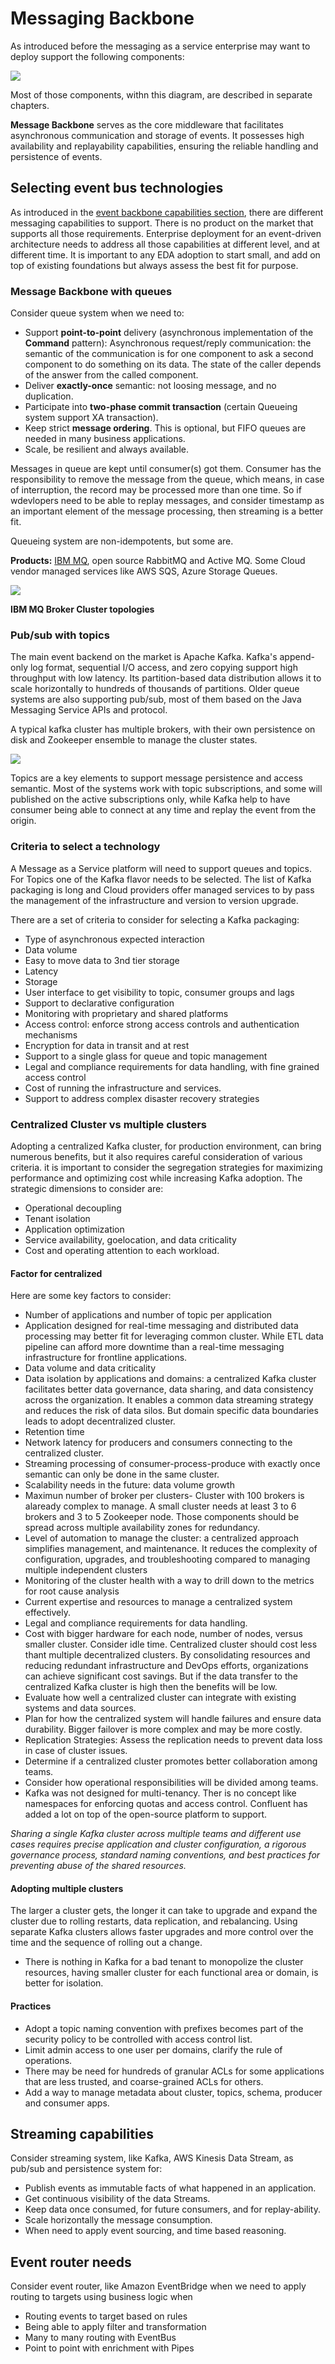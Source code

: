 # Messaging Backbone

As introduced before the messaging as a service enterprise may want to deploy support the following components:

![](./diagrams/event-backbone.drawio.png)

Most of those components, withn this diagram, are described in separate chapters. 

**Message Backbone** serves as the core middleware that facilitates asynchronous communication and storage of events. It possesses high availability and replayability capabilities, ensuring the reliable handling and persistence of events.

## Selecting event bus technologies

As introduced in the [event backbone capabilities section](eda.md/#zooming-into-the-capabilities-of-the-event-backbone), there are different messaging capabilities to support. There is no product on the market that supports all those requirements. Enterprise deployment for an event-driven architecture needs to address all those capabilities at different level, and at different time. It is important to any EDA adoption to start small, and add on top of existing foundations but always assess the best fit for purpose.

### Message Backbone with queues

Consider queue system when we need to:

* Support **point-to-point** delivery (asynchronous implementation of the **Command** pattern): Asynchronous request/reply communication: the semantic of the communication is for one component to ask a second component to do something on its data. The state of the caller depends of the answer from the called component.
* Deliver **exactly-once** semantic: not loosing message, and no duplication. 
* Participate into **two-phase commit transaction** (certain Queueing system support XA transaction).
* Keep strict **message ordering**. This is optional, but FIFO queues are needed in many business applications.
* Scale, be resilient and always available.

Messages in queue are kept until consumer(s) got them. Consumer has the responsibility to remove the message from the queue, which means, in case of interruption, the record may be processed more than one time. So if wdevlopers need to be able to replay messages, and consider timestamp as an important element of the message processing, then streaming is a better fit.

Queueing system are non-idempotents, but some are.

**Products:** [IBM MQ](../techno/ibm-mq/index.md), open source RabbitMQ and Active MQ. Some Cloud vendor managed services like AWS SQS, Azure Storage Queues.

![](../techno/ibm-mq/diagrams/mq-topologies.drawio.png)

**IBM MQ Broker Cluster topologies**

### Pub/sub with topics

The main event backend on the market is Apache Kafka. Kafka's append-only log format, sequential I/O access, and zero copying support high throughput with low latency. Its partition-based data distribution allows it to scale horizontally to hundreds of thousands of partitions. Older queue systems are also supporting pub/sub, most of them based on the Java Messaging Service APIs and protocol.

A typical kafka cluster has multiple brokers, with their own persistence on disk and Zookeeper ensemble to manage the cluster states.

![](../techno/kafka/diagrams/kafka-hl-view.drawio.png)

Topics are a key elements to support message persistence and access semantic. Most of the systems work with topic subscriptions, and some will published on the active subscriptions only, while Kafka help to have consumer being able to connect at any time and replay the event from the origin.

### Criteria to select a technology

A Message as a Service platform will need to support queues and topics. For Topics one of the Kafka flavor needs to be selected. The list of Kafka packaging is long and Cloud providers offer managed services to by pass the management of the infrastructure and version to version upgrade.

There are a set of criteria to consider for selecting a Kafka packaging:

* Type of asynchronous expected interaction
* Data volume
* Easy to move data to 3nd tier storage
* Latency
* Storage
* User interface to get visibility to topic, consumer groups and lags
* Support to declarative configuration
* Monitoring with proprietary and shared platforms
* Access control: enforce strong access controls and authentication mechanisms
* Encryption for data in transit and at rest
* Support to a single glass for queue and topic management
* Legal and compliance requirements for data handling, with fine grained access control
* Cost of running the infrastructure and services.
* Support to address complex disaster recovery strategies

### Centralized Cluster vs multiple clusters

Adopting a centralized Kafka cluster, for production environment, can bring numerous benefits, but it also requires careful consideration of various criteria. it is important to consider the segregation strategies for maximizing performance and optimizing cost while increasing Kafka adoption. The strategic dimensions to consider are:

* Operational decoupling
* Tenant isolation
* Application optimization
* Service availability, goelocation, and data criticality
* Cost and operating attention to each workload.

#### Factor for centralized

 Here are some key factors to consider:

* Number of applications and number of topic per application
* Application designed for real-time messaging and distributed data processing may better fit for leveraging common cluster. While ETL data pipeline can afford more downtime than a real-time messaging infrastructure for frontline applications.
* Data volume and data criticality
* Data isolation by applications and domains: a centralized Kafka cluster facilitates better data governance, data sharing, and data consistency across the organization. It enables a common data streaming strategy and reduces the risk of data silos. But domain specific data boundaries leads to adopt decentralized cluster.
* Retention time
* Network latency for producers and consumers connecting to the centralized cluster.
* Streaming processing of consumer-process-produce with exactly once semantic can only be done in the same cluster.
* Scalability needs in the future: data volume growth
* Maximun number of broker per clusters- Cluster with 100 brokers is alaready complex to manage. A small cluster needs at least 3 to 6 brokers and 3 to 5 Zookeeper node. Those components should be spread across multiple availability zones for redundancy.
* Level of automation to manage the cluster: a centralized approach simplifies management, and maintenance. It reduces the complexity of configuration, upgrades, and troubleshooting compared to managing multiple independent clusters
* Monitoring of the cluster health with a way to drill down to the metrics for root cause analysis
* Current expertise and resources to manage a centralized system effectively.
* Legal and compliance requirements for data handling.
* Cost with bigger hardware for each node, number of nodes, versus smaller cluster. Consider idle time. Centralized cluster should cost less thant multiple decentralized clusters. By consolidating resources and reducing redundant infrastructure and DevOps efforts, organizations can achieve significant cost savings. But if the data transfer to the centralized Kafka cluster is high then the benefits will be low.
* Evaluate how well a centralized cluster can integrate with existing systems and data sources.
* Plan for how the centralized system will handle failures and ensure data durability. Bigger failover is more complex and may be more costly.
* Replication Strategies: Assess the replication needs to prevent data loss in case of cluster issues.
* Determine if a centralized cluster promotes better collaboration among teams.
* Consider how operational responsibilities will be divided among teams.
* Kafka was not designed for multi-tenancy. Ther is no concept like namespaces for enforcing quotas and access control. Confluent has added a lot on top of the open-source platform to support.

*Sharing a single Kafka cluster across multiple teams and different use cases requires precise application and cluster configuration, a rigorous governance process, standard naming conventions, and best practices for preventing abuse of the shared resources.*

#### Adopting multiple clusters

The larger a cluster gets, the longer it can take to upgrade and expand the cluster due to rolling restarts, data replication, and rebalancing. Using separate Kafka clusters allows faster upgrades and more control over the time and the sequence of rolling out a change.

* There is nothing in Kafka for a bad tenant to monopolize the cluster resources, having smaller cluster for each functional area or domain, is better for isolation.

#### Practices

* Adopt a topic naming convention with prefixes becomes part of the security policy to be controlled with access control list.
* Limit admin access to one user per domains, clarify the rule of operations.
* There may be need for hundreds of granular ACLs for some applications that are less trusted, and coarse-grained ACLs for others.
* Add a way to manage metadata about cluster, topics, schema, producer and consumer apps.

## Streaming capabilities

Consider streaming system, like Kafka, AWS Kinesis Data Stream, as pub/sub and persistence system for:

* Publish events as immutable facts of what happened in an application.
* Get continuous visibility of the data Streams.
* Keep data once consumed, for future consumers, and for replay-ability.
* Scale horizontally the message consumption.
* When need to apply event sourcing, and time based reasoning. 

## Event router needs

Consider event router, like Amazon EventBridge when we need to apply routing to targets using business logic when

* Routing events to target based on rules
* Being able to apply filter and transformation
* Many to many routing with EventBus
* Point to point with enrichment with Pipes